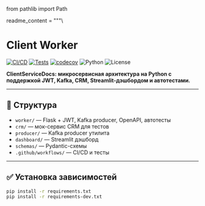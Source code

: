 from pathlib import Path

readme_content = """\
# Client Worker

[![CI/CD](https://github.com/alexsadovnikov/client-worker/actions/workflows/ci-cd.yml/badge.svg)](https://github.com/alexsadovnikov/client-worker/actions/workflows/ci-cd.yml)
[![Tests](https://github.com/alexsadovnikov/client-worker/actions/workflows/tests.yml/badge.svg)](https://github.com/alexsadovnikov/client-worker/actions/workflows/tests.yml)
[![codecov](https://codecov.io/gh/alexsadovnikov/client-worker/branch/main/graph/badge.svg)](https://codecov.io/gh/alexsadovnikov/client-worker)
![Python](https://img.shields.io/badge/python-3.10%2B-blue.svg)
![License](https://img.shields.io/github/license/alexsadovnikov/client-worker)

**ClientServiceDocs: микросервисная архитектура на Python с поддержкой JWT, Kafka, CRM, Streamlit-дэшбордом и автотестами.**

---

## 📁 Структура

- `worker/` — Flask + JWT, Kafka producer, OpenAPI, автотесты
- `crm/` — мок-сервис CRM для тестов
- `producer/` — Kafka producer утилита
- `dashboard/` — Streamlit дэшборд
- `schemas/` — Pydantic-схемы
- `.github/workflows/` — CI/CD и тесты

---

## ✅ Установка зависимостей

```bash
pip install -r requirements.txt
pip install -r requirements-dev.txt

